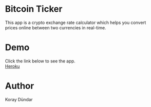 # Bitcoin Ticker

This app is a crypto exchange rate calculator which helps you convert prices online between two currencies in real-time. 

# Demo

Click the link below to see the app.<br/>
[Heroku](https://mighty-lake-26558.herokuapp.com/)

# Author

Koray Dündar

